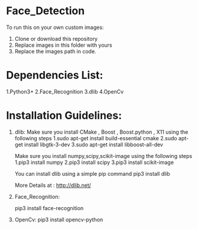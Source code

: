 # Face_Detection

To run this on your own custom images:
1. Clone or download this repository
2. Replace images in this folder with yours
3. Replace the images path in code.

# Dependencies List:

1.Python3+
2.Face_Recognition
3.dlib
4.OpenCv

# Installation Guidelines:

1. dlib:
     Make sure you install CMake , Boost , Boost.python , X11 using the following steps
     1.sudo apt-get install build-essential cmake 
     2.sudo apt-get install libgtk-3-dev
     3.sudo apt-get install libboost-all-dev
     
     Make sure you install numpy,scipy,scikit-image using the following steps
     1.pip3 install numpy
     2.pip3 install scipy
     3.pip3 install scikit-image
     
     You can install dlib using a simple pip command
     pip3 install dlib
     
     More Details at : http://dlib.net/
     
2. Face_Recognition:
      
      pip3 install face-recognition
      
3. OpenCv:
      pip3 install opencv-python
      
